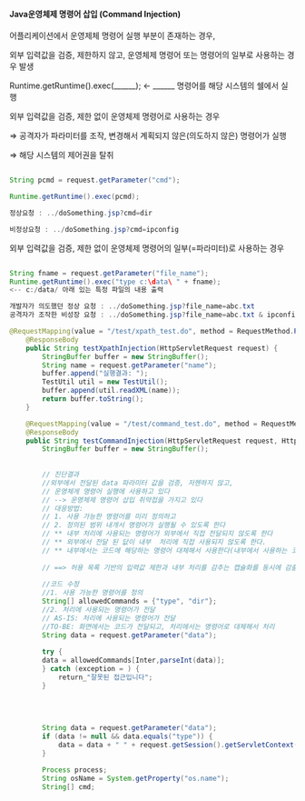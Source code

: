 #### Java운영체제 명령어 삽입 (Command Injection)

어플리케이션에서 운영제체 명령어 실행 부분이 존재하는 경우,

외부 입력값을 검증, 제한하지 않고, 운영체제 명령어 또는 명령어의 일부로 사용하는 경우 발생

Runtime.getRuntime().exec(______); ← ______ 명령어를 해당 시스템의 쉘에서 실행

외부 입력값을 검증, 제한 없이 운영체제 명령어로 사용하는 경우 

⇒ 공격자가 파라미터를 조작, 변경해서 계획되지 않은(의도하지 않은) 명령어가 실행

⇒ 해당 시스템의 제어권을 탈취

~~~ java

String pcmd = request.getParameter("cmd");

Runtime.getRuntime().exec(pcmd);

정상요청 : ../doSomething.jsp?cmd=dir 

비정상요청 : ../doSomething.jsp?cmd=ipconfig 

~~~



외부 입력값을 검증, 제한 없이 운영체제 명령어의 일부(=파라미터)로 사용하는 경우

~~~ java

String fname = request.getParameter("file_name");
Runtime.getRuntime().exec("type c:\data\ " + fname);
<-- c:/data/ 아래 있는 특정 파일의 내용 출력

개발자가 의도했던 정상 요청 : ../doSomething.jsp?file_name=abc.txt
공격자가 조작한 비성장 요청 : ../doSomething.jsp?file_name=abc.txt & ipconfig

~~~







~~~ java
@RequestMapping(value = "/test/xpath_test.do", method = RequestMethod.POST)
	@ResponseBody
	public String testXpathInjection(HttpServletRequest request) {
		StringBuffer buffer = new StringBuffer();
		String name = request.getParameter("name");
		buffer.append("실행결과: ");
		TestUtil util = new TestUtil();
		buffer.append(util.readXML(name));
		return buffer.toString();
	}

	@RequestMapping(value = "/test/command_test.do", method = RequestMethod.POST)
	@ResponseBody
	public String testCommandInjection(HttpServletRequest request, HttpSession session) {
		StringBuffer buffer = new StringBuffer();
		
		
		// 진단결과
		//외부에서 전달된 data 파라미터 값을 검증, 저헨하지 않고,
		// 운영체게 명령어 실행에 사용하고 있다
		// --> 운영체제 명령어 삽입 취약접을 가지고 있다
		// 대응방법:
		// 1. 사용 가능한 명령어를 미리 정의하고
		// 2. 정의된 범위 내개서 명령어가 실행될 수 있도록 한다
		// ** 내부 처리에 사용되는 명령어가 외부에서 직접 전달되지 않도록 한다
		// ** 외부에서 전달 된 닶이 내부  처리에 직접 사용되지 않도록 한다.
        // ** 내부에서는 코드에 해당하는 명령어 대체해서 사용한다(내부에서 사용하는 코드는 외부에 노출되면 안된다) 
        
        // ==> 허용 목록 기반의 입력값 제한과 내부 처리를 감추는 캡슐화를 동시에 감출 수 있다
        
        //코드 수정
        //1. 사용 가능한 명령어를 정의 
        String[] allowedCommands = {"type", "dir"};
        //2. 처리에 사용되는 명령어가 전달
        // AS-IS: 처리에 사용되는 명령어가 전달
        //TO-BE: 화면에서는 코드가 전달되고, 처리에서는 명령어로 대체해서 처리
        String data = request.getParameter("data");
        
        try {
        data = allowedCommands[Inter,parseInt(data)];
        } catch (exception = ) {
            return_"잘못된 접근입니다";
        }
        
        
        
        
		String data = request.getParameter("data");
		if (data != null && data.equals("type")) {
			data = data + " " + request.getSession().getServletContext().getRealPath("/") + "files\\file1.txt";
		}

		Process process;
		String osName = System.getProperty("os.name");
		String[] cmd;
        
~~~

